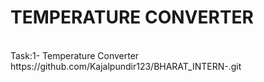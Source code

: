 # TEMPERATURE CONVERTER
<br>
Task:1- Temperature Converter
<br>
https://github.com/Kajalpundir123/BHARAT_INTERN-.git

